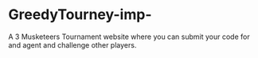 # GreedyTourney-imp-
A 3 Musketeers Tournament website where you can submit your code for and agent and challenge other players.
